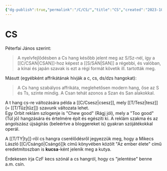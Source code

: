 ```yaml
---
{"dg-publish":true,"permalink":"/C/CS/","title":"CS","created":"2023-10-22T03:23","updated":"2024-05-07T00:33"}
---
```



# CS



Péterfai János szerint:  
> A nyelvfejlődésben a Cs hang később jelent meg az S/Sz-nél, így a [[C/CSAN\|CSAN]]-hoz képest a [[S/SAN\|SAN]] a régebbi, és valóban, a kínai és japán szavak is ezt a régi formát követik ill. tartották meg.  

Másutt (egyébként affrikátának hívják a c, cs, ds/dzs hangokat):  
> A Cs hang szabályos affrikáta, meglehetősen modern hang, őse az S és Ts, szinte mindig. A Csan tehát azonos a Szan és San alakokkal.  

A t hang cs-re változására példa a [[C/Csesz\|csesz]], mely [[T/Tesz\|tesz]] (= [[T/Tűz\|tűz]]) szavunk változata lehet.  
Egy Orbit reklám szlogenje is "Chew good" (Rágj jól), mely a "Too good" (Túl jó) hangzására és értelmére épít és egészíti ki. A reklám szakma és az angolszász újságírás (beleértve a bloggereket is) gyakran szójátékokkal operál.  

A [[T/TY\|ty]]-ről cs hangra cserélődésről jegyezzük meg, hogy a Mikecs László [[C/Csángó\|Csángó]]k című könyvében közölt "Az ember élete" című eredetmítoszban is **kucsa**-ként jelenik meg a kutya.  

Érdekesen írja CzF kecs szónál a cs hangról, hogy cs "jelentése" benne a.m. csín.  